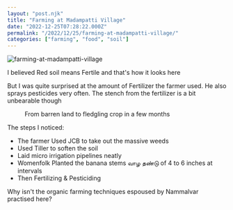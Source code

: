 ```yaml
---
layout: "post.njk"
title: "Farming at Madampatti Village"
date: "2022-12-25T07:28:22.000Z"
permalink: "/2022/12/25/farming-at-madampatti-village/"
categories: ["farming", "food", "soil"]
---
```


![farming-at-madampatti-village](/assets/images/image65.jpg)

<!-- wp:paragraph -->
<p>I believed Red soil means Fertile and that's how it looks here</p>
<!-- /wp:paragraph -->

<!-- wp:paragraph -->
<p>But I was quite surprised at the amount of Fertilizer the farmer used. He also sprays pesticides very often. The stench from the fertilizer is a bit unbearable though </p>
<!-- /wp:paragraph -->

<!-- wp:image {"id":494,"sizeSlug":"large"} -->
<figure class="wp-block-image size-large"><figcaption class="wp-element-caption">From barren land to fledgling crop in a few months </figcaption></figure>
<!-- /wp:image -->

<!-- wp:paragraph -->
<p>The steps I noticed:</p>
<!-- /wp:paragraph -->

<!-- wp:list -->
<ul><!-- wp:list-item -->
<li>The farmer Used JCB to take out the massive weeds</li>
<!-- /wp:list-item -->

<!-- wp:list-item -->
<li>Used Tiller to soften the soil</li>
<!-- /wp:list-item -->

<!-- wp:list-item -->
<li>Laid micro irrigation pipelines neatly</li>
<!-- /wp:list-item -->

<!-- wp:list-item -->
<li>Womenfolk Planted the banana stems வாழ தண்டு of 4 to 6 inches at  intervals</li>
<!-- /wp:list-item -->

<!-- wp:list-item -->
<li>Then Fertilizing &amp; Pesticiding  </li>
<!-- /wp:list-item --></ul>
<!-- /wp:list -->

<!-- wp:paragraph -->
<p>Why isn't the organic farming techniques espoused by Nammalvar practised here?</p>
<!-- /wp:paragraph -->
